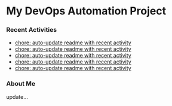 # My DevOps Automation Project

### Recent Activities
<!-- activity:START -->
- [chore: auto-update readme with recent activity](https://github.com/kaigiii/mybowling-app/commit/c3fdb00aa6513d5fa5668dcc208afce2d9cf6bf2)
- [chore: auto-update readme with recent activity](https://github.com/kaigiii/mybowling-app/commit/53c730c11637009f16a4d76f148e40c26279e59d)
- [chore: auto-update readme with recent activity](https://github.com/kaigiii/mybowling-app/commit/27e01d1a3347a7af81e89db561e592224b69b24d)
- [chore: auto-update readme with recent activity](https://github.com/kaigiii/mybowling-app/commit/bdb4d07d146c8f3d1378c714d621fe20b54ebf9f)
- [chore: auto-update readme with recent activity](https://github.com/kaigiii/mybowling-app/commit/9ca668aee12dc42fead1e8b3f5097fcf399aee84)
<!-- activity:END -->

### About Me
<!-- MYLINKS:START -->
<!-- MYLINKS:END -->

update...
